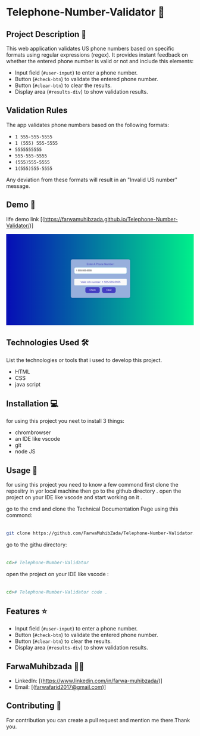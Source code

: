 # Telephone-Number-Validator 🚀

## Project Description 📝

>
 This web application validates US phone numbers based on specific formats using regular expressions (regex). It provides instant feedback on whether the entered phone number is valid or not and include this elements:

- Input field (`#user-input`) to enter a phone number.
- Button (`#check-btn`) to validate the entered phone number.
- Button (`#clear-btn`) to clear the results.
- Display area (`#results-div`) to show validation results.

## Validation Rules

The app validates phone numbers based on the following formats:
- `1 555-555-5555`
- `1 (555) 555-5555`
- `5555555555`
- `555-555-5555`
- `(555)555-5555`
- `1(555)555-5555`
  
Any deviation from these formats will result in an "Invalid US number" message.
>

## Demo 📸

life demo link [(https://farwamuhibzada.github.io/Telephone-Number-Validator/)]


![first page](./Capture.PNG)



## Technologies Used 🛠️

List the technologies or tools that i used to develop this project. 
- HTML
- CSS
- java script


## Installation 💻

for using this project you neet to install 3 things:

- chrombrowser
- an IDE like vscode
- git
- node JS



## Usage 🎯

for using this project you need to know a few commond first clone the repositry in yor local machine then go to the github directory . open the project on your IDE like vscode and start working on it .


go to the cmd and clone the Technical Documentation Page 
using this commond:
```bash

git clone https://github.com/FarwaMuhibZada/Telephone-Number-Validator.git 
```
go to the githu directory:
```bash

cd># Telephone-Number-Validator

```
open the project on your IDE like vscode :

```bash

cd># Telephone-Number-Validator code .

```


## Features ⭐
- Input field (`#user-input`) to enter a phone number.
- Button (`#check-btn`) to validate the entered phone number.
- Button (`#clear-btn`) to clear the results.
- Display area (`#results-div`) to show validation results.

## FarwaMuhibzada 👩‍💻



- LinkedIn: [(https://www.linkedin.com/in/farwa-muhibzada/)]
- Email: [(farwafarid2017@gmail.com)]

## Contributing 🤝
For contribution you can create a pull request and mention me there.Thank you.